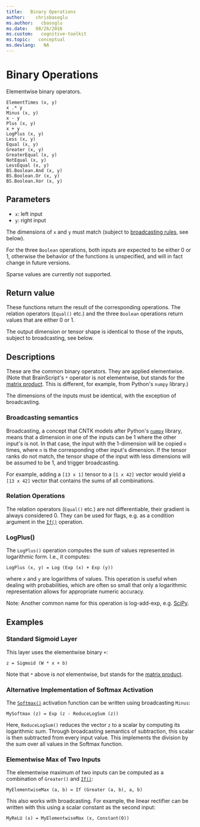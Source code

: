 ```yaml
---
title:   Binary Operations
author:    chrisbasoglu
ms.author:   cbasoglu
ms.date:   08/26/2016
ms.custom:   cognitive-toolkit
ms.topic:   conceptual
ms.devlang:   NA
---
```


# Binary Operations


Elementwise binary operators.

    ElementTimes (x, y)
    x .* y
    Minus (x, y)
    x - y
    Plus (x, y)
    x + y
    LogPlus (x, y)
    Less (x, y)
    Equal (x, y)
    Greater (x, y)
    GreaterEqual (x, y)
    NotEqual (x, y)
    LessEqual (x, y)
    BS.Boolean.And (x, y)
    BS.Boolean.Or (x, y)
    BS.Boolean.Xor (x, y)

## Parameters

* `x`: left input
* `y`: right input

The dimensions of `x` and `y` must match (subject to [broadcasting rules](#broadcasting-semantics), see below).

For the three `Boolean` operations, both inputs are expected to be either 0 or 1, otherwise the behavior of
the functions is unspecified, and will in fact change in future versions.

Sparse values are currently not supported.

## Return value

These functions return the result of the corresponding operations. The relation operators (`Equal()` etc.)
and the three `Boolean` operations return values that
are either 0 or 1.

The output dimension or tensor shape is identical to those of the inputs, subject to broadcasting, see below.

## Descriptions

These are the common binary operators.
They are applied elementwise.
(Note that BrainScript's `*` operator is *not* elementwise, but stands for the [matrix product](./Times-and-TransposeTimes.md). This is different, for example, from Python's `numpy` library.)

The dimensions of the inputs must be identical, with the exception of broadcasting.

### Broadcasting semantics

Broadcasting, a concept that CNTK models after Python's [`numpy`](http://www.numpy.org/) library,
means that a dimension in one of the inputs can be 1 where the other input's is not.
In that case, the input with the 1-dimension will be copied `n` times, where `n` is the
corresponding other input's dimension.
If the tensor ranks do not match, the tensor shape of the input with less dimensions will be
assumed to be 1, and trigger broadcasting.

For example, adding a `[13 x 1]` tensor to a `[1 x 42]` vector would yield a `[13 x 42]` vector
that contains the sums of all combinations.

### Relation Operations
The relation operators (`Equal()` etc.) are not differentiable, their gradient is always considered 0.
They can be used for flags, e.g. as a condition argument in the [`If()`](./If-Operation.md) operation.

### LogPlus()
The `LogPlus()` operation computes the sum of values represented in logarithmic form.
I.e., it computes:

    LogPlus (x, y) = Log (Exp (x) + Exp (y))

where `x` and `y` are logarithms of values.
This operation is useful when dealing with probabilities,
which are often so small that only a logarithmic representation
allows for appropriate numeric accuracy.

Note: Another common name for this operation is log-add-exp, e.g. [SciPy](http://docs.scipy.org/doc/numpy/reference/generated/numpy.logaddexp.html).

## Examples

### Standard Sigmoid Layer
This layer uses the elementwise binary `+`:

    z = Sigmoid (W * x + b)

Note that `*` above is *not* elementwise, but stands for the [matrix product](./Times-and-TransposeTimes.md).

### Alternative Implementation of Softmax Activation
The [`Softmax()`](./BrainScript-Activation-Functions.md) activation function can be written using broadcasting `Minus`:

    MySoftmax (z) = Exp (z - ReduceLogSum (z))

Here, `ReduceLogSum()` reduces the vector `z` to a scalar by computing its logarithmic sum. Through broadcasting semantics
of subtraction, this scalar is then subtracted from every input value.
This implements the division by the sum over all values in the Softmax function.

### Elementwise Max of Two Inputs
The elementwise maximum of two inputs can be computed as a combination of `Greater()` and [`If()`](./If-Operation.md):

    MyElementwiseMax (a, b) = If (Greater (a, b), a, b)

This also works with broadcasting. For example, the linear rectifier can be written with this using
a scalar constant as the second input:

    MyReLU (x) = MyElementwiseMax (x, Constant(0))
